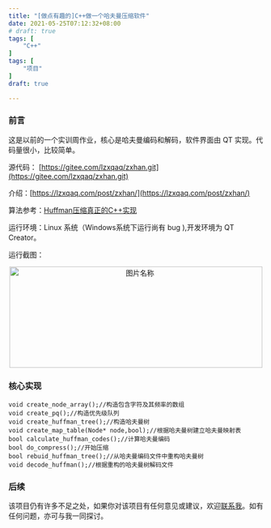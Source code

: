 ```yaml
---
title: "[做点有趣的]C++做一个哈夫曼压缩软件"
date: 2021-05-25T07:12:32+08:00
# draft: true
tags: [
    "C++"
]
tags: [
    "项目"
]
draft: true

---
```


### 前言
这是以前的一个实训周作业，核心是哈夫曼编码和解码，软件界面由 QT 实现。代码量很小，比较简单。

源代码： [https://gitee.com/lzxqaq/zxhan.git](https://gitee.com/lzxqaq/zxhan.git)

介绍：[https://lzxqaq.com/post/zxhan/](https://lzxqaq.com/post/zxhan/)

算法参考：[Huffman压缩真正的C++实现](https://blog.csdn.net/small_hacker/article/details/52843738)


运行环境：Linux 系统（Windows系统下运行尚有 bug ),开发环境为 QT Creator。

运行截图：
<div  align="center">    
 <img src="https://cdn.jsdelivr.net/gh/lzxqaq/zxhan@master/images/zxhan.png" width = "500" height = "200" alt="图片名称" align=center /></div>
<!-- ![img](https://cdn.jsdelivr.net/gh/lzxqaq/zxhan@master/images/zxhan.png) -->


### 核心实现
```
void create_node_array();//构造包含字符及其频率的数组
void create_pq();//构造优先级队列
void create_huffman_tree();//构造哈夫曼树
void create_map_table(Node* node,bool);//根据哈夫曼树建立哈夫曼映射表
bool calculate_huffman_codes();//计算哈夫曼编码
bool do_compress();//开始压缩
bool rebuid_huffman_tree();//从哈夫曼编码文件中重构哈夫曼树
void decode_huffman();//根据重构的哈夫曼树解码文件

```

### 后续

该项目仍有许多不足之处，如果你对该项目有任何意见或建议，欢迎[联系我](https://lzxqaq.com/about/)。如有任何问题，亦可与我一同探讨。

